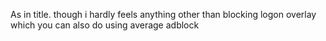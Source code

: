 As in title. though i hardly feels anything other than blocking logon overlay which you can also do using average adblock